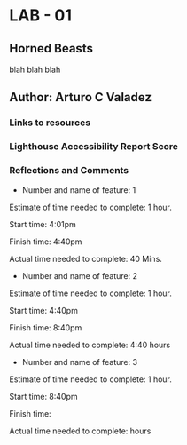 # LAB - 01

## Horned Beasts

blah blah blah

## Author: Arturo C Valadez

### Links to resources
[]()

### Lighthouse Accessibility Report Score
[]()

### Reflections and Comments

- Number and name of feature: 1

Estimate of time needed to complete: 1 hour.

Start time: 4:01pm

Finish time: 4:40pm

Actual time needed to complete: 40 Mins.

- Number and name of feature: 2

Estimate of time needed to complete: 1 hour.

Start time: 4:40pm

Finish time: 8:40pm

Actual time needed to complete: 4:40 hours

- Number and name of feature: 3

Estimate of time needed to complete: 1 hour.

Start time: 8:40pm

Finish time: 

Actual time needed to complete:  hours